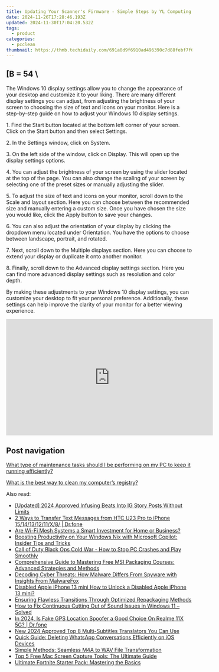 ```yaml
---
title: Updating Your Scanner's Firmware - Simple Steps by YL Computing
date: 2024-11-26T17:28:46.193Z
updated: 2024-11-30T17:04:20.532Z
tags:
  - product
categories:
  - pcclean
thumbnail: https://thmb.techidaily.com/691a0d9f6910ad496390c7d88febf7f6a054b2a526595909cdbd9daef2d1d484.jpg
---
```


## \[B = 54 \

The Windows 10 display settings allow you to change the appearance of your desktop and customize it to your liking. There are many different display settings you can adjust, from adjusting the brightness of your screen to choosing the size of text and icons on your monitor. Here is a step-by-step guide on how to adjust your Windows 10 display settings. 

1\. Find the Start button located at the bottom left corner of your screen. Click on the Start button and then select Settings.

2\. In the Settings window, click on System.

3\. On the left side of the window, click on Display. This will open up the display settings options. 

4\. You can adjust the brightness of your screen by using the slider located at the top of the page. You can also change the scaling of your screen by selecting one of the preset sizes or manually adjusting the slider.

5\. To adjust the size of text and icons on your monitor, scroll down to the Scale and layout section. Here you can choose between the recommended size and manually entering a custom size. Once you have chosen the size you would like, click the Apply button to save your changes.

6\. You can also adjust the orientation of your display by clicking the dropdown menu located under Orientation. You have the options to choose between landscape, portrait, and rotated.

7\. Next, scroll down to the Multiple displays section. Here you can choose to extend your display or duplicate it onto another monitor.

8\. Finally, scroll down to the Advanced display settings section. Here you can find more advanced display settings such as resolution and color depth. 

By making these adjustments to your Windows 10 display settings, you can customize your desktop to fit your personal preference. Additionally, these settings can help improve the clarity of your monitor for a better viewing experience.

<!-- affiliate ads begin -->
<iframe width="560" height="315" src="https://www.youtube.com/embed/58KlTPHv8dU?si=7ICagyNgrao7OkVO" title="YouTube video player" frameborder="0" allow="accelerometer; autoplay; clipboard-write; encrypted-media; gyroscope; picture-in-picture; web-share" referrerpolicy="strict-origin-when-cross-origin" allowfullscreen></iframe>
<!-- affiliate ads end -->

## Post navigation

[What type of maintenance tasks should I be performing on my PC to keep it running efficiently?](https://tools.techidaily.com/pcclean/products/)

[What is the best way to clean my computer’s registry?](https://tools.techidaily.com/pcclean/products/)

<ins class="adsbygoogle"
     style="display:block"
     data-ad-format="autorelaxed"
     data-ad-client="ca-pub-7571918770474297"
     data-ad-slot="1223367746"></ins>

<ins class="adsbygoogle"
     style="display:block"
     data-ad-client="ca-pub-7571918770474297"
     data-ad-slot="8358498916"
     data-ad-format="auto"
     data-full-width-responsive="true"></ins>

<span class="atpl-alsoreadstyle">Also read:</span>
<div><ul>
<li><a href="https://instagram-video-files.techidaily.com/updated-2024-approved-infusing-beats-into-ig-story-posts-without-limits/"><u>[Updated] 2024 Approved Infusing Beats Into IG Story Posts Without Limits</u></a></li>
<li><a href="https://blog-min.techidaily.com/2-ways-to-transfer-text-messages-from-htc-u23-pro-to-iphone-1514131211x8-drfone-by-drfone-transfer-from-android-transfer-from-android/"><u>2 Ways to Transfer Text Messages from HTC U23 Pro to iPhone 15/14/13/12/11/X/8/ | Dr.fone</u></a></li>
<li><a href="https://technical-tips.techidaily.com/are-wi-fi-mesh-systems-a-smart-investment-for-home-or-business/"><u>Are Wi-Fi Mesh Systems a Smart Investment for Home or Business?</u></a></li>
<li><a href="https://vp-tips.techidaily.com/boosting-productivity-on-your-windows-nix-with-microsoft-copilot-insider-tips-and-tricks/"><u>Boosting Productivity on Your Windows Nix with Microsoft Copilot: Insider Tips and Tricks</u></a></li>
<li><a href="https://program-issues.techidaily.com/call-of-duty-black-ops-cold-war-how-to-stop-pc-crashes-and-play-smoothly/"><u>Call of Duty Black Ops Cold War - How to Stop PC Crashes and Play Smoothly</u></a></li>
<li><a href="https://win-exclusive.techidaily.com/comprehensive-guide-to-mastering-free-msi-packaging-courses-advanced-strategies-and-methods/"><u>Comprehensive Guide to Mastering Free MSI Packaging Courses: Advanced Strategies and Methods</u></a></li>
<li><a href="https://win-exclusive.techidaily.com/decoding-cyber-threats-how-malware-differs-from-spyware-with-insights-from-malwarefox/"><u>Decoding Cyber Threats: How Malware Differs From Spyware with Insights From MalwareFox</u></a></li>
<li><a href="https://ios-unlock.techidaily.com/disabled-apple-iphone-13-mini-how-to-unlock-a-disabled-apple-iphone-13-mini-by-drfone-ios/"><u>Disabled Apple iPhone 13 mini How to Unlock a Disabled Apple iPhone 13 mini?</u></a></li>
<li><a href="https://win-exclusive.techidaily.com/ensuring-flawless-transitions-through-optimized-repackaging-methods/"><u>Ensuring Flawless Transitions Through Optimized Repackaging Methods</u></a></li>
<li><a href="https://sound-issues.techidaily.com/1723016847638-how-to-fix-continuous-cutting-out-of-sound-issues-in-windows-11-solved/"><u>How to Fix Continuous Cutting Out of Sound Issues in Windows 11 – Solved</u></a></li>
<li><a href="https://phone-solutions.techidaily.com/in-2024-is-fake-gps-location-spoofer-a-good-choice-on-realme-11x-5g-drfone-by-drfone-virtual-android/"><u>In 2024, Is Fake GPS Location Spoofer a Good Choice On Realme 11X 5G? | Dr.fone</u></a></li>
<li><a href="https://ai-voice-clone.techidaily.com/new-2024-approved-top-8-multi-subtitles-translators-you-can-use/"><u>New 2024 Approved Top 8 Multi-Subtitles Translators You Can Use</u></a></li>
<li><a href="https://win-exclusive.techidaily.com/quick-guide-deleting-whatsapp-conversations-efficiently-on-ios-devices/"><u>Quick Guide: Deleting WhatsApp Conversations Efficiently on iOS Devices</u></a></li>
<li><a href="https://win-exclusive.techidaily.com/simple-methods-seamless-m4a-to-wav-file-transformation/"><u>Simple Methods: Seamless M4A to WAV File Transformation</u></a></li>
<li><a href="https://win-exclusive.techidaily.com/top-5-free-mac-screen-capture-tools-the-ultimate-guide/"><u>Top 5 Free Mac Screen Capture Tools: The Ultimate Guide</u></a></li>
<li><a href="https://win-exclusive.techidaily.com/ultimate-fortnite-starter-pack-mastering-the-basics/"><u>Ultimate Fortnite Starter Pack: Mastering the Basics</u></a></li>
</ul></div>

